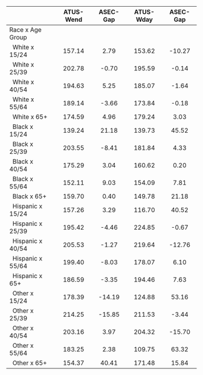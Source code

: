 
|                      |    ATUS-Wend |     ASEC-Gap |    ATUS-Wday |     ASEC-Gap |
| -------------------- | :----------: | :----------: | :----------: | :----------: |
| Race x Age Group     |              |              |              |              |
| &nbsp;&nbsp;White x 15/24 |       157.14 |         2.79 |       153.62 |       -10.27 |
| &nbsp;&nbsp;White x 25/39 |       202.78 |        -0.70 |       195.59 |        -0.14 |
| &nbsp;&nbsp;White x 40/54 |       194.63 |         5.25 |       185.07 |        -1.64 |
| &nbsp;&nbsp;White x 55/64 |       189.14 |        -3.66 |       173.84 |        -0.18 |
| &nbsp;&nbsp;White x 65+ |       174.59 |         4.96 |       179.24 |         3.03 |
| &nbsp;&nbsp;Black x 15/24 |       139.24 |        21.18 |       139.73 |        45.52 |
| &nbsp;&nbsp;Black x 25/39 |       203.55 |        -8.41 |       181.84 |         4.33 |
| &nbsp;&nbsp;Black x 40/54 |       175.29 |         3.04 |       160.62 |         0.20 |
| &nbsp;&nbsp;Black x 55/64 |       152.11 |         9.03 |       154.09 |         7.81 |
| &nbsp;&nbsp;Black x 65+ |       159.70 |         0.40 |       149.78 |        21.18 |
| &nbsp;&nbsp;Hispanic x 15/24 |       157.26 |         3.29 |       116.70 |        40.52 |
| &nbsp;&nbsp;Hispanic x 25/39 |       195.42 |        -4.46 |       224.85 |        -0.67 |
| &nbsp;&nbsp;Hispanic x 40/54 |       205.53 |        -1.27 |       219.64 |       -12.76 |
| &nbsp;&nbsp;Hispanic x 55/64 |       199.40 |        -8.03 |       178.07 |         6.10 |
| &nbsp;&nbsp;Hispanic x 65+ |       186.59 |        -3.35 |       194.46 |         7.63 |
| &nbsp;&nbsp;Other x 15/24 |       178.39 |       -14.19 |       124.88 |        53.16 |
| &nbsp;&nbsp;Other x 25/39 |       214.25 |       -15.85 |       211.53 |        -3.44 |
| &nbsp;&nbsp;Other x 40/54 |       203.16 |         3.97 |       204.32 |       -15.70 |
| &nbsp;&nbsp;Other x 55/64 |       183.25 |         2.38 |       109.75 |        63.32 |
| &nbsp;&nbsp;Other x 65+ |       154.37 |        40.41 |       171.48 |        15.84 |


